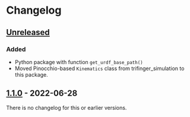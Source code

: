 # Changelog

## [Unreleased]

### Added
- Python package with function `get_urdf_base_path()`
- Moved Pinocchio-based `Kinematics` class from trifinger_simulation to this package.

## [1.1.0] - 2022-06-28

There is no changelog for this or earlier versions.


[Unreleased]: https://github.com/open-dynamic-robot-initiative/robot_properties_fingers/compare/v1.1.0...HEAD
[1.1.0]: https://github.com/open-dynamic-robot-initiative/robot_properties_fingers/releases/tag/v1.1.0

